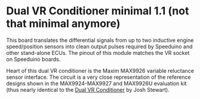 # Dual VR Conditioner minimal 1.1 (not that minimal anymore)

This board translates the differential signals from up to two inductive engine speed/position sensors into clean output pulses required by Speeduino and other stand-alone ECUs. The pinout of this module matches the VR socket on Speeduino boards.

Heart of this dual VR conditioner is the Maxim MAX9926 variable reluctance sensor interface. The circuit is a very close representation of the reference designs shown in the MAX9924-MAX9927 and MAX9926U evaluation kit (thus nearly identical to the [Dual VR Conditioner](https://github.com/noisymime/speeduino/tree/master/reference/hardware/VR%20Conditioner) by Josh Stewart).
